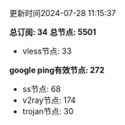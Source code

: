 更新时间2024-07-28 11:15:37

**总订阅: 34**
**总节点: 5501**
- vless节点: 33

**google ping有效节点: 272**
- ss节点: 68
- v2ray节点: 174
- trojan节点: 30
